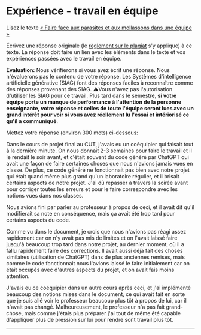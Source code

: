 # Expérience - travail en équipe

Lisez le texte [« Faire face aux parasites et aux mollassons dans une équipe »](https://etsmtl365-my.sharepoint.com/:w:/g/personal/christopher_fuhrman_etsmtl_ca/EcmQ4mhrCt5Ml9FUOiAPMmQBqtH3Z65GXrMLngDaeRCP8g?e=8JXrlf)

Écrivez une réponse originale (le [règlement sur le plagiat](https://www.etsmtl.ca/Etudes/citer-pas-plagier) s'y applique) à ce texte.
La réponse doit faire un lien avec les éléments dans le texte et vos expériences passées avec le travail en équipe.

**Évaluation:** Nous vérifierons si vous avez écrit une réponse.
Nous n'évaluerons pas le contenu de votre réponse.
Les Systèmes d'intelligence artificielle générative (SIAG) font des réponses faciles à reconnaître comme des réponses provenant des SIAG. 
⚠️Vous n'avez pas l'autorisation d'utiliser les SIAG pour ce travail. 
Plus tard dans le semestre, **si votre équipe porte un manque de performance à l'attention de la personne enseignante, votre réponse et celles de toute l'équipe seront lues avec un grand intérêt pour voir si vous avez réellement lu l'essai et intériorisé ce qu'il a communiqué**.

Mettez votre réponse (environ 300 mots) ci-dessous:

Dans le cours de projet final au CUT, j'avais eu un coéquipier qui faisait tout à la dernière minute. On nous donnait 2-3 semaines pour faire le travail et il le rendait le soir avant, et c'était souvent du code généré par ChatGPT qui avait une façon de faire certaines choses que nous n'avions jamais vues en classe. De plus, ce code généré ne fonctionnait pas bien avec notre projet qui était quand même plus grand qu'un laboratoire régulier, et il brisait certains aspects de notre projet. J'ai dû repasser à travers la soirée avant pour corriger toutes les erreurs et pour le faire correspondre avec les notions vues dans nos classes.

Nous avions fini par parler au professeur à propos de ceci, et il avait dit qu'il modifierait sa note en conséquence, mais ça avait été trop tard pour certains aspects du code.

Comme vu dans le document, je crois que nous n'avions pas réagi assez rapidement car on n'y avait pas mis de limites et on l'avait laissé faire jusqu'à beaucoup trop tard dans notre projet, au dernier moment, où il a fallu rapidement faire des corrections. Il avait aussi déjà fait des choses similaires (utilisation de ChatGPT) dans de plus anciennes remises, mais comme le code fonctionnait nous l'avions laissé le faire initialement car on était occupés avec d'autres aspects du projet, et on avait fais moins attention.

J'avais eu ce coéquipier dans un autre cours après ceci, et j'ai implémenté beaucoup des notions mises dans le document, ce qui avait fait en sorte que je suis allé voir le professeur beaucoup plus tôt à propos de lui, car il n'avait pas changé. Malheureusement, le professeur n'a pas fait grand-chose, mais comme j'étais plus préparer j'ai tout de même été capable d'appliquer plus de pression sur lui pour rendre sont travail plus tôt.


---
